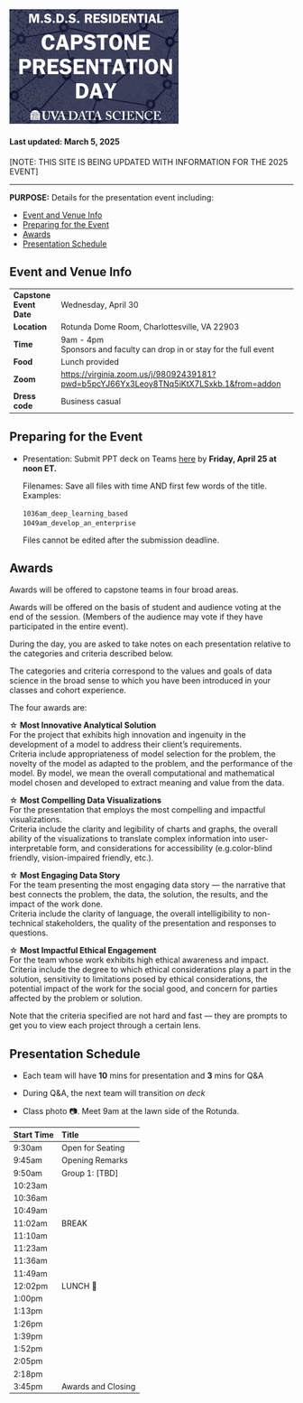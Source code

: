 
<img src="https://github.com/UVADS/ds6013/blob/main/capstone_day.png" width="300"/>

#### Last updated: March 5, 2025

[NOTE: THIS SITE IS BEING UPDATED WITH INFORMATION FOR THE 2025 EVENT]

---

**PURPOSE:** Details for the presentation event including:

- [Event and Venue Info](#event-and-venue-info)
- [Preparing for the Event](#preparing-for-the-event)
- [Awards](#awards)
- [Presentation Schedule](#presentation-schedule)

## Event and Venue Info
|   |   | 
|---|---|
| **Capstone Event Date**   |  Wednesday, April 30 | 
| **Location**   |  Rotunda Dome Room, Charlottesville, VA 22903 | 
| **Time**  |  9am - 4pm <br> Sponsors and faculty can drop in or stay for the full event |
|**Food** | Lunch provided |
| **Zoom**  | https://virginia.zoom.us/j/98092439181?pwd=b5pcYJ66Yx3Leoy8TNq5iKtX7LSxkb.1&from=addon |
| **Dress code**  |  Business casual |


## Preparing for the Event

- Presentation: Submit PPT deck on Teams [here](https://myuva.sharepoint.com/:f:/r/sites/CapstoneDayMay2023/Shared%20Documents/General/2025/Capstone%20Presentation%20slides?csf=1&web=1&e=3NoBKK) by **Friday, April 25 at noon ET.**


  Filenames: Save all files with time AND first few words of the title.  
  Examples: 

  ```1036am_deep_learning_based```  
  ```1049am_develop_an_enterprise```

  Files cannot be edited after the submission deadline.

## Awards

Awards will be offered to capstone teams in four broad areas. 

Awards will be offered on the basis of student and audience voting at the end of the session. (Members of the audience may vote if they have participated in the entire event). 

During the day, you are asked to take notes on each presentation relative to the categories and criteria described below. 

The categories and criteria correspond to the values and goals of data science in the broad sense to which you have been introduced in your classes and cohort experience. 

The four awards are: 

☆ **Most Innovative Analytical Solution**    
For the project that exhibits high innovation and ingenuity in the development of a model to address their client’s requirements.  
Criteria include appropriateness of model selection for the problem, the novelty of the model as adapted to the problem, and the performance of the model. By model, we mean the overall computational and mathematical model chosen and developed to extract meaning and value from the data. 

☆ **Most Compelling Data Visualizations**  
For the presentation that employs the most compelling and impactful visualizations.  
Criteria include the clarity and legibility of charts and graphs, the overall ability of the visualizations to translate complex information into user-interpretable form, and considerations for accessibility (e.g.color-blind friendly, vision-impaired friendly, etc.). 

☆ **Most Engaging Data Story**  
For the team presenting the most engaging data story — the narrative that best connects the problem, the data, the solution, the results, and the impact of the work done.  
Criteria include the clarity of language, the overall intelligibility to non-technical stakeholders, the quality of the presentation and responses to questions. 

☆ **Most Impactful Ethical Engagement**  
For the team whose work exhibits high ethical awareness and impact.  
Criteria include the degree to which ethical considerations play a part in the solution, sensitivity to limitations posed by ethical considerations, the potential impact of the work for the social good, and concern for parties affected by the problem or solution. 

Note that the criteria specified are not hard and fast — they are prompts to get you to view each project through a certain lens. 

## Presentation Schedule

- Each team will have **10** mins for presentation and **3** mins for Q&A
- During Q&A, the next team will transition *on deck*

- Class photo :camera:. Meet 9am at the lawn side of the Rotunda.

| Start Time | Title |
|:---|:---|
| 9:30am | Open for Seating |
| 9:45am | Opening Remarks |
| 9:50am | Group 1: [TBD] |
| 10:23am |  |
| 10:36am |  |
| 10:49am | |
| 11:02am | BREAK |
| 11:10am |  |
| 11:23am | |
| 11:36am |  |
| 11:49am |  |
| 12:02pm | LUNCH :sandwich: | 
| 1:00pm | | 
| 1:13pm |  | 
| 1:26pm | | 
| 1:39pm | | 
| 1:52pm |  | 
| 2:05pm | | 
| 2:18pm || 
| 3:45pm | Awards and Closing | 



